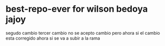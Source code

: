 # best-repo-ever for wilson bedoya jajoy
segudo cambio
tercer cambio
no se acepto cambio 
pero ahora si el cambio esta corregido 
ahora si se va a subir a la rama 